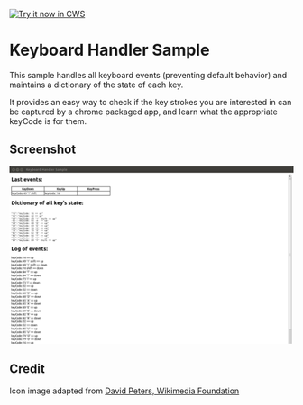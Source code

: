 <a target="_blank" href="https://chrome.google.com/webstore/detail/keyboard-handler-sample/pcbbaldjljokfnnkphllabnpolciapjc">![Try it now in CWS](https://raw.github.com/GoogleChrome/chrome-extensions-samples/main/_archive/apps/tryitnowbutton.png "Click here to install this sample from the Chrome Web Store")</a>


# Keyboard Handler Sample

This sample handles all keyboard events (preventing default behavior) and
maintains a dictionary of the state of each key.

It provides an easy way to check if the key strokes you are interested in can
be captured by a chrome packaged app, and learn what the appropriate keyCode
is for them.

## Screenshot
![screenshot](/_archive/apps/samples/keyboard-handler/assets/screenshot_1280_800.png)

## Credit

Icon image adapted from [David Peters, Wikimedia Foundation](http://commons.wikimedia.org/wiki/File:Keyboard-icon_Wikipedians.svg)
